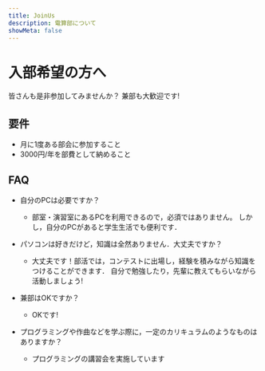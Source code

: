 ```yaml
---
title: JoinUs
description: 電算部について
showMeta: false
---
```


# 入部希望の方へ

皆さんも是非参加してみませんか？
兼部も大歓迎です!

## 要件

- 月に1度ある部会に参加すること
- 3000円/年を部費として納めること

## FAQ

- 自分のPCは必要ですか？
  - 部室・演習室にあるPCを利用できるので，必須ではありません。
    しかし，自分のPCがあると学生生活でも便利です．

- パソコンは好きだけど，知識は全然ありません．大丈夫ですか？
  - 大丈夫です！部活では，コンテストに出場し，経験を積みながら知識をつけることができます．
    自分で勉強したり，先輩に教えてもらいながら活動しましょう!

- 兼部はOKですか？
  - OKです!

- プログラミングや作曲などを学ぶ際に，一定のカリキュラムのようなものはありますか？
  - プログラミングの講習会を実施しています
